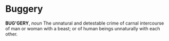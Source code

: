 # Buggery

**BUG'GERY**, _noun_ The unnatural and detestable crime of carnal intercourse of man or woman with a beast; or of human beings unnaturally with each other.